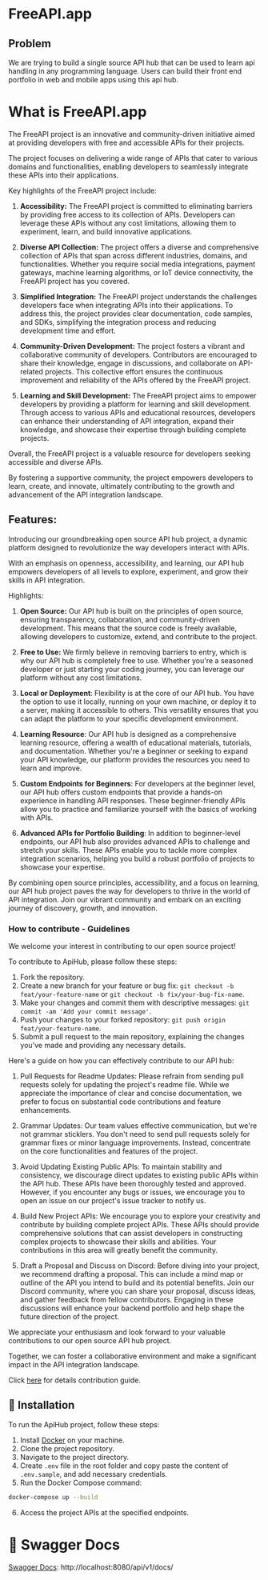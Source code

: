 # FreeAPI.app

## Problem

We are trying to build a single source API hub that can be used to learn api handling in any programming language. Users can build their front end portfolio in web and mobile apps using this api hub.

# What is FreeAPI.app

The FreeAPI project is an innovative and community-driven initiative aimed at providing developers with free and accessible APIs for their projects.

The project focuses on delivering a wide range of APIs that cater to various domains and functionalities, enabling developers to seamlessly integrate these APIs into their applications.

Key highlights of the FreeAPI project include:

1. **Accessibility:** The FreeAPI project is committed to eliminating barriers by providing free access to its collection of APIs.
   Developers can leverage these APIs without any cost limitations, allowing them to experiment, learn, and build innovative applications.

2. **Diverse API Collection:** The project offers a diverse and comprehensive collection of APIs that span across different industries, domains, and functionalities.
   Whether you require social media integrations, payment gateways, machine learning algorithms, or IoT device connectivity, the FreeAPI project has you covered.

3. **Simplified Integration:** The FreeAPI project understands the challenges developers face when integrating APIs into their applications. To address this, the project provides clear documentation, code samples, and SDKs, simplifying the integration process and reducing development time and effort.

4. **Community-Driven Development:** The project fosters a vibrant and collaborative community of developers. Contributors are encouraged to share their knowledge, engage in discussions, and collaborate on API-related projects. This collective effort ensures the continuous improvement and reliability of the APIs offered by the FreeAPI project.

5. **Learning and Skill Development:** The FreeAPI project aims to empower developers by providing a platform for learning and skill development. Through access to various APIs and educational resources, developers can enhance their understanding of API integration, expand their knowledge, and showcase their expertise through building complete projects.

Overall, the FreeAPI project is a valuable resource for developers seeking accessible and diverse APIs.

By fostering a supportive community, the project empowers developers to learn, create, and innovate, ultimately contributing to the growth and advancement of the API integration landscape.

## Features:

Introducing our groundbreaking open source API hub project, a dynamic platform designed to revolutionize the way developers interact with APIs.

With an emphasis on openness, accessibility, and learning, our API hub empowers developers of all levels to explore, experiment, and grow their skills in API integration.

Highlights:

1. **Open Source:** Our API hub is built on the principles of open source, ensuring transparency, collaboration, and community-driven development. This means that the source code is freely available, allowing developers to customize, extend, and contribute to the project.

2. **Free to Use:** We firmly believe in removing barriers to entry, which is why our API hub is completely free to use. Whether you're a seasoned developer or just starting your coding journey, you can leverage our platform without any cost limitations.

3. **Local or Deployment**: Flexibility is at the core of our API hub. You have the option to use it locally, running on your own machine, or deploy it to a server, making it accessible to others. This versatility ensures that you can adapt the platform to your specific development environment.

4. **Learning Resource**: Our API hub is designed as a comprehensive learning resource, offering a wealth of educational materials, tutorials, and documentation. Whether you're a beginner or seeking to expand your API knowledge, our platform provides the resources you need to learn and improve.

5. **Custom Endpoints for Beginners**: For developers at the beginner level, our API hub offers custom endpoints that provide a hands-on experience in handling API responses. These beginner-friendly APIs allow you to practice and familiarize yourself with the basics of working with APIs.

6. **Advanced APIs for Portfolio Building**: In addition to beginner-level endpoints, our API hub also provides advanced APIs to challenge and stretch your skills. These APIs enable you to tackle more complex integration scenarios, helping you build a robust portfolio of projects to showcase your expertise.

By combining open source principles, accessibility, and a focus on learning, our API hub project paves the way for developers to thrive in the world of API integration. Join our vibrant community and embark on an exciting journey of discovery, growth, and innovation.

### How to contribute - Guidelines

We welcome your interest in contributing to our open source project!

To contribute to ApiHub, please follow these steps:

1. Fork the repository.
2. Create a new branch for your feature or bug fix: `git checkout -b feat/your-feature-name` or `git checkout -b fix/your-bug-fix-name`.
3. Make your changes and commit them with descriptive messages: `git commit -am 'Add your commit message'`.
4. Push your changes to your forked repository: `git push origin feat/your-feature-name`.
5. Submit a pull request to the main repository, explaining the changes you've made and providing any necessary details.

Here's a guide on how you can effectively contribute to our API hub:

1. Pull Requests for Readme Updates: Please refrain from sending pull requests solely for updating the project's readme file. While we appreciate the importance of clear and concise documentation, we prefer to focus on substantial code contributions and feature enhancements.

2. Grammar Updates: Our team values effective communication, but we're not grammar sticklers. You don't need to send pull requests solely for grammar fixes or minor language improvements. Instead, concentrate on the core functionalities and features of the project.

3. Avoid Updating Existing Public APIs: To maintain stability and consistency, we discourage direct updates to existing public APIs within the API hub. These APIs have been thoroughly tested and approved. However, if you encounter any bugs or issues, we encourage you to open an issue on our project's issue tracker to notify us.

4. Build New Project APIs: We encourage you to explore your creativity and contribute by building complete project APIs. These APIs should provide comprehensive solutions that can assist developers in constructing complex projects to showcase their skills and abilities. Your contributions in this area will greatly benefit the community.

5. Draft a Proposal and Discuss on Discord: Before diving into your project, we recommend drafting a proposal. This can include a mind map or outline of the API you intend to build and its potential benefits. Join our Discord community, where you can share your proposal, discuss ideas, and gather feedback from fellow contributors. Engaging in these discussions will enhance your backend portfolio and help shape the future direction of the project.

We appreciate your enthusiasm and look forward to your valuable contributions to our open source API hub project.

Together, we can foster a collaborative environment and make a significant impact in the API integration landscape.

Click [here](https://github.com/hiteshchoudhary/apihub/blob/dev/CONTRIBUTING.md) for details contribution guide.

## 🏁 Installation

To run the ApiHub project, follow these steps:

1. Install [Docker](https://www.docker.com/) on your machine.
2. Clone the project repository.
3. Navigate to the project directory.
4. Create `.env` file in the root folder and copy paste the content of `.env.sample`, and add necessary credentials.
5. Run the Docker Compose command:

```bash
docker-compose up --build
```

6. Access the project APIs at the specified endpoints.

# 📜 Swagger Docs

[Swagger Docs](http://localhost:8080/api/v1/docs/): http://localhost:8080/api/v1/docs/
